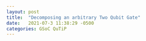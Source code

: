 ```yaml
---
layout: post
title:  "Decomposing an arbitrary Two Qubit Gate"
date:   2021-07-3 11:38:29 -0500
categories: GSoC QuTiP
---
```


